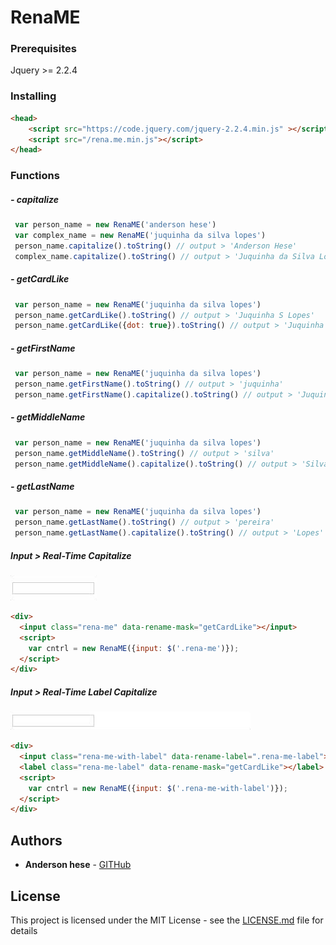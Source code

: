 # RenaME

### Prerequisites

Jquery >= 2.2.4

### Installing

```html
<head>
    <script src="https://code.jquery.com/jquery-2.2.4.min.js" ></script>
    <script src="/rena.me.min.js"></script>
</head>
```

### Functions

##### - capitalize
```javascript
 var person_name = new RenaME('anderson hese')
 var complex_name = new RenaME('juquinha da silva lopes')
 person_name.capitalize().toString() // output > 'Anderson Hese'
 complex_name.capitalize().toString() // output > 'Juquinha da Silva Lopes'
```

##### - getCardLike
```javascript
 var person_name = new RenaME('juquinha da silva lopes')
 person_name.getCardLike().toString() // output > 'Juquinha S Lopes'
 person_name.getCardLike({dot: true}).toString() // output > 'Juquinha S. Lopes'
```

##### - getFirstName
```javascript
 var person_name = new RenaME('juquinha da silva lopes')
 person_name.getFirstName().toString() // output > 'juquinha'
 person_name.getFirstName().capitalize().toString() // output > 'Juquinha'
```

##### - getMiddleName
```javascript
 var person_name = new RenaME('juquinha da silva lopes')
 person_name.getMiddleName().toString() // output > 'silva'
 person_name.getMiddleName().capitalize().toString() // output > 'Silva'
```

##### - getLastName
```javascript
 var person_name = new RenaME('juquinha da silva lopes')
 person_name.getLastName().toString() // output > 'pereira'
 person_name.getLastName().capitalize().toString() // output > 'Lopes'
```

##### Input > Real-Time Capitalize
![Screen](item-1.gif)
```html
<div>
  <input class="rena-me" data-rename-mask="getCardLike"></input>
  <script>
    var cntrl = new RenaME({input: $('.rena-me')});
  </script>
</div>
```

##### Input > Real-Time Label Capitalize
![Screen](item-2.gif)
```html
<div>
  <input class="rena-me-with-label" data-rename-label=".rena-me-label"></input>
  <label class="rena-me-label" data-rename-mask="getCardLike"></label>
  <script>
    var cntrl = new RenaME({input: $('.rena-me-with-label')});
  </script>
</div>
```

## Authors

* **Anderson hese**  - [GITHub](https://github.com/andersonhese)

## License

This project is licensed under the MIT License - see the [LICENSE.md](LICENSE.md) file for details
